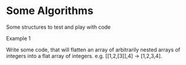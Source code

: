 # Some Algorithms
Some structures to test and play with code

Example 1

Write some code, that will flatten an array of arbitrarily nested arrays of integers into a flat array of integers. e.g. [[1,2,[3]],4] -> [1,2,3,4].


